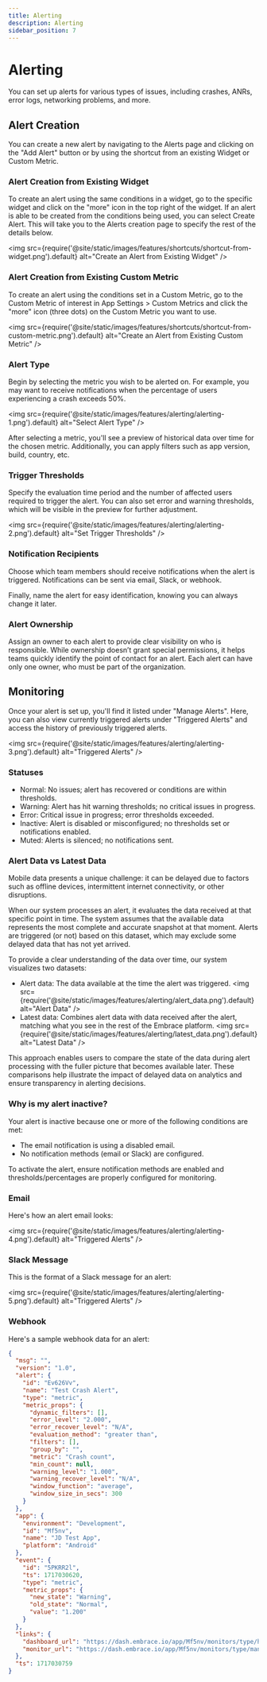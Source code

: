 ```yaml
---
title: Alerting
description: Alerting
sidebar_position: 7
---
```


# Alerting

You can set up alerts for various types of issues, including crashes, ANRs, error logs, networking problems, and more.

## Alert Creation

You can create a new alert by navigating to the Alerts page and clicking on the "Add Alert" button or by using the shortcut from an existing Widget or Custom Metric.

### Alert Creation from Existing Widget

To create an alert using the same conditions in a widget, go to the specific widget and click on the "more" icon in the top right of the widget. If an alert is able to be created from the conditions being used, you can select Create Alert. This will take you to the Alerts creation page to specify the rest of the details below.

<img src={require('@site/static/images/features/shortcuts/shortcut-from-widget.png').default} alt="Create an Alert from Existing Widget" />

### Alert Creation from Existing Custom Metric

To create an alert using the conditions set in a Custom Metric, go to the Custom Metric of interest in App Settings > Custom Metrics and click the "more" icon (three dots) on the Custom Metric you want to use.

<img src={require('@site/static/images/features/shortcuts/shortcut-from-custom-metric.png').default} alt="Create an Alert from Existing Custom Metric" />

### Alert Type

Begin by selecting the metric you wish to be alerted on. For example, you may want to receive notifications when the percentage of users experiencing a crash exceeds 50%.

<img src={require('@site/static/images/features/alerting/alerting-1.png').default} alt="Select Alert Type" />

After selecting a metric, you'll see a preview of historical data over time for the chosen metric. Additionally, you can apply filters such as app version, build, country, etc.

### Trigger Thresholds

Specify the evaluation time period and the number of affected users required to trigger the alert. You can also set error and warning thresholds, which will be visible in the preview for further adjustment.

<img src={require('@site/static/images/features/alerting/alerting-2.png').default} alt="Set Trigger Thresholds" />

### Notification Recipients

Choose which team members should receive notifications when the alert is triggered. Notifications can be sent via email, Slack, or webhook.

Finally, name the alert for easy identification, knowing you can always change it later.

### Alert Ownership

Assign an owner to each alert to provide clear visibility on who is responsible. While ownership doesn’t grant special permissions, it helps teams quickly identify the point of contact for an alert. Each alert can have only one owner, who must be part of the organization.

## Monitoring

Once your alert is set up, you'll find it listed under "Manage Alerts". Here, you can also view currently triggered alerts under "Triggered Alerts" and access the history of previously triggered alerts.

<img src={require('@site/static/images/features/alerting/alerting-3.png').default} alt="Triggered Alerts" />

### Statuses
- Normal: No issues; alert has recovered or conditions are within thresholds.
- Warning: Alert has hit warning thresholds; no critical issues in progress.
- Error: Critical issue in progress; error thresholds exceeded.
- Inactive: Alert is disabled or misconfigured; no thresholds set or notifications enabled.
- Muted: Alerts is silenced; no notifications sent.

### Alert Data vs Latest Data

Mobile data presents a unique challenge: it can be delayed due to factors such as offline devices, intermittent internet connectivity, or other disruptions.

When our system processes an alert, it evaluates the data received at that specific point in time. The system assumes that the available data represents the most complete and accurate snapshot at that moment. Alerts are triggered (or not) based on this dataset, which may exclude some delayed data that has not yet arrived.

To provide a clear understanding of the data over time, our system visualizes two datasets:

- Alert data: The data available at the time the alert was triggered.
<img src={require('@site/static/images/features/alerting/alert_data.png').default} alt="Alert Data" />
- Latest data: Combines alert data with data received after the alert, matching what you see in the rest of the Embrace platform.
<img src={require('@site/static/images/features/alerting/latest_data.png').default} alt="Latest Data" />

This approach enables users to compare the state of the data during alert processing with the fuller picture that becomes available later. These comparisons help illustrate the impact of delayed data on analytics and ensure transparency in alerting decisions.

### Why is my alert inactive?
Your alert is inactive because one or more of the following conditions are met:
- The email notification is using a disabled email.
- No notification methods (email or Slack) are configured.

To activate the alert, ensure notification methods are enabled and thresholds/percentages are properly configured for monitoring.

### Email
Here's how an alert email looks:

<img src={require('@site/static/images/features/alerting/alerting-4.png').default} alt="Triggered Alerts" />

### Slack Message
This is the format of a Slack message for an alert:

<img src={require('@site/static/images/features/alerting/alerting-5.png').default} alt="Triggered Alerts" />

### Webhook
Here's a sample webhook data for an alert:
```json
{
  "msg": "",
  "version": "1.0",
  "alert": {
    "id": "Ev626Vv",
    "name": "Test Crash Alert",
    "type": "metric",
    "metric_props": {
      "dynamic_filters": [],
      "error_level": "2.000",
      "error_recover_level": "N/A",
      "evaluation_method": "greater than",
      "filters": [],
      "group_by": "",
      "metric": "Crash count",
      "min_count": null,
      "warning_level": "1.000",
      "warning_recover_level": "N/A",
      "window_function": "average",
      "window_size_in_secs": 300
    }
  },
  "app": {
    "environment": "Development",
    "id": "Mf5nv",
    "name": "JD Test App",
    "platform": "Android"
  },
  "event": {
    "id": "5PKRR2l",
    "ts": 1717030620,
    "type": "metric",
    "metric_props": {
      "new_state": "Warning",
      "old_state": "Normal",
      "value": "1.200"
    }
  },
  "links": {
    "dashboard_url": "https://dash.embrace.io/app/Mf5nv/monitors/type/history/status/5PKRR2l",
    "monitor_url": "https://dash.embrace.io/app/Mf5nv/monitors/type/managed/edit/Ev626Vv"
  },
  "ts": 1717030759
}
```

